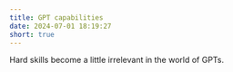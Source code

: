 ```yaml
---
title: GPT capabilities
date: 2024-07-01 18:19:27
short: true
---
```


Hard skills become a little irrelevant in the world of GPTs.
